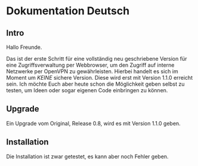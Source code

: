 # Dokumentation Deutsch

## Intro

Hallo Freunde.

Das ist der erste Schritt für eine vollständig neu geschriebene Version für eine Zugriffsverwaltung per Webbrowser, um den Zugriff auf interne Netzwerke per OpenVPN zu gewährleisten. Hierbei handelt es sich im Moment um _KEINE_ sichere Version. Diese wird erst mit Version 1.1.0 erreicht sein. Ich möchte Euch aber heute schon die Möglichkeit geben selbst zu testen, um Ideen oder sogar eigenen Code einbringen zu können.

## Upgrade

Ein Upgrade vom Original, Release 0.8, wird es mit Version 1.1.0 geben.

## Installation

Die Installation ist zwar getestet, es kann aber noch Fehler geben.
